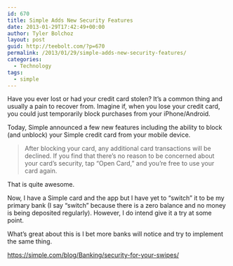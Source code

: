 ```yaml
---
id: 670
title: Simple Adds New Security Features
date: 2013-01-29T17:42:49+00:00
author: Tyler Bolchoz
layout: post
guid: http://teebolt.com/?p=670
permalink: /2013/01/29/simple-adds-new-security-features/
categories:
  - Technology
tags:
  - simple
---
```

Have you ever lost or had your credit card stolen? It&#8217;s a common thing and usually a pain to recover from. Imagine if, when you lose your credit card, you could just temporarily block purchases from your iPhone/Android.

Today, Simple announced a few new features including the ability to block (and unblock) your Simple credit card from your mobile device.

> After blocking your card, any additional card transactions will be declined. If you find that there’s no reason to be concerned about your card’s security, tap “Open Card,” and you’re free to use your card again.

That is quite awesome. 

Now, I have a Simple card and the app but I have yet to &#8220;switch&#8221; it to be my primary bank (I say &#8220;switch&#8221; because there is a zero balance and no money is being deposited regularly). However, I do intend give it a try at some point.

What&#8217;s great about this is I bet more banks will notice and try to implement the same thing.

https://simple.com/blog/Banking/security-for-your-swipes/